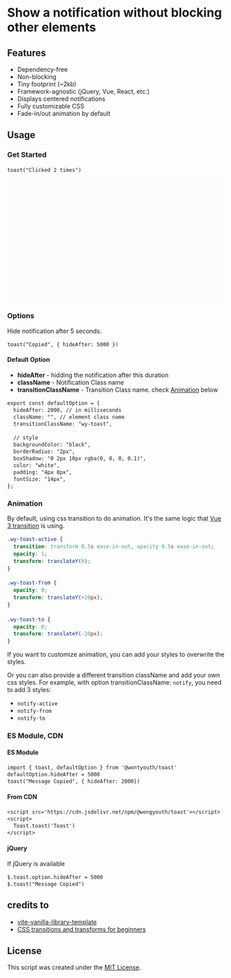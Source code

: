 # Show a notification without blocking other elements

## Features

- Dependency-free
- Non-blocking
- Tiny footprint (~2kb)
- Framework-agnostic (jQuery, Vue, React, etc.)
- Displays centered notifications
- Fully customizable CSS
- Fade-in/out animation by default

## Usage

### Get Started

```
toast("Clicked 2 times")
```

![ScreenShot](https://github.com/wongyouth/toast/raw/main/docs/screenshot.gif?raw=true)

### Options

Hide notification after 5 seconds.

```
toast("Copied", { hideAfter: 5000 })
```

#### Default Option

- **hideAfter** - hidding the notification after this duration
- **className** - Notification Class name
- **transitionClassName** - Transition Class name. check [Animation](#animatin) below

```
export const defaultOption = {
  hideAfter: 2000, // in milliseconds
  className: "", // element class name
  transitionClassName: "wy-toast",

  // style
  backgroundColor: "black",
  borderRadius: "2px",
  boxShadow: "0 2px 10px rgba(0, 0, 0, 0.1)",
  color: "white",
  padding: "4px 8px",
  fontSize: "14px",
};
```

### Animation

By default, using css transition to do animation. It's the same logic that [Vue 3 transition][css-base-transition] is using.

```css
.wy-toast-active {
  transition: transform 0.5s ease-in-out, opacity 0.5s ease-in-out;
  opacity: 1;
  transform: translateY(0);
}

.wy-toast-from {
  opacity: 0;
  transform: translateY(+20px);
}

.wy-toast-to {
  opacity: 0;
  transform: translateY(-20px);
}
```

If you want to customize animation, you can add your styles to overwrite the styles.

Or you can also provide a different transition className and add your own css styles.  For example, with option transitionClassName: `notify`, you need to add 3 styles:

- `notify-active`
- `notify-from`
- `notify-to`

### ES Module, CDN

#### ES Module

```
import { toast, defaultOption } from '@wontyouth/toast'
defaultOption.hideAfter = 5000
toast("Message Copied", { hideAfter: 2000})
```

#### From CDN

```
<script src='https://cdn.jsdelivr.net/npm/@wongyouth/toast'></script>
<script>
  Toast.toast('Toast')
</script>
```

#### jQuery

If jQuery is available

```
$.toast.option.hideAfter = 5000
$.toast("Message Copied")
```

## credits to

- [vite-vanilla-library-template](https://github.com/hywax/vite-vanilla-library-template)
- [CSS transitions and transforms for beginners](https://thoughtbot.com/blog/transitions-and-transforms)

## License

This script was created under the [MIT License](LICENSE).


[css-base-transition]: https://vuejs.org/guide/built-ins/transition.html#css-based-transitions
